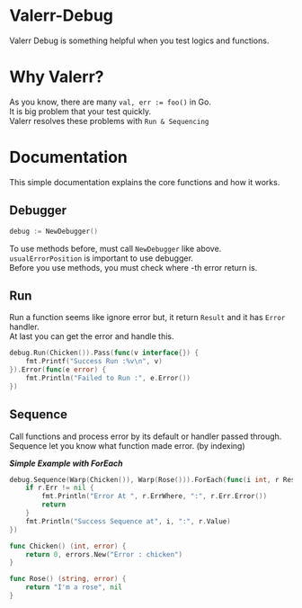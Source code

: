 # Valerr-Debug
Valerr Debug is something helpful when you test logics and functions.

# Why Valerr?
As you know, there are many ``` val, err := foo() ``` in Go.  
It is big problem that your test quickly.  
Valerr resolves these problems with ``` Run & Sequencing ```  

# Documentation

This simple documentation explains the core functions and how it works.

## Debugger
``` Go
debug := NewDebugger()
```
To use methods before, must call ```NewDebugger``` like above.
```usualErrorPosition``` is important to use debugger.  
Before you use methods, you must check where -th error return is.

## Run
Run a function seems like ignore error but, it return ```Result``` and it has ```Error``` handler.  
At last you can get the error and handle this.

``` Go
debug.Run(Chicken()).Pass(func(v interface{}) {
	fmt.Printf("Success Run :%v\n", v)
}).Error(func(e error) {
	fmt.Println("Failed to Run :", e.Error())
})
```

## Sequence
Call functions and process error by its default or handler passed through.
Sequence let you know what function made error. (by indexing)

***Simple Example with ForEach***
``` Go
debug.Sequence(Warp(Chicken()), Warp(Rose())).ForEach(func(i int, r Result) {
	if r.Err != nil {
		fmt.Println("Error At ", r.ErrWhere, ":", r.Err.Error())
		return
	}
	fmt.Println("Success Sequence at", i, ":", r.Value)
})
```

``` Go
func Chicken() (int, error) {
	return 0, errors.New("Error : chicken")
}

func Rose() (string, error) {
	return "I'm a rose", nil
}
```